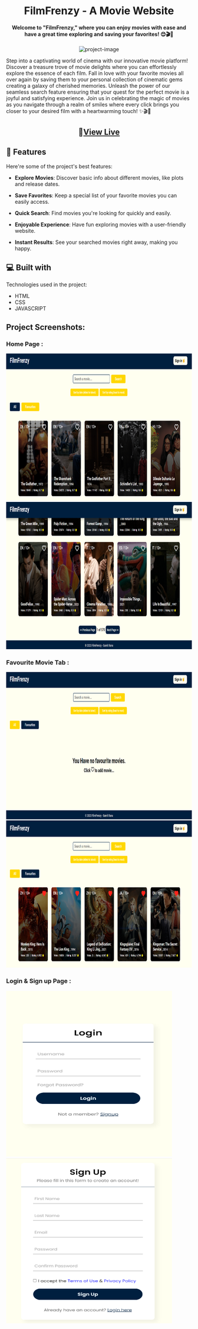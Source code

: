 <h1 align="center" id="title">FilmFrenzy - A Movie Website</h1>
<h4 align="center">Welcome to "FilmFrenzy," where you can enjoy movies with ease and have a great time exploring and saving your favorites! 😊🎬💖</h4>
<p align="center"><img src="https://socialify.git.ci/sumit2456rana/FilmFrenzy/image?name=1&amp;pattern=Solid&amp;theme=Light" alt="project-image"></p>

<p id="description">Step into a captivating world of cinema with our innovative movie platform! Discover a treasure trove of movie delights where you can effortlessly explore the essence of each film. Fall in love with your favorite movies all over again by saving them to your personal collection of cinematic gems creating a galaxy of cherished memories. Unleash the power of our seamless search feature ensuring that your quest for the perfect movie is a joyful and satisfying experience. Join us in celebrating the magic of movies as you navigate through a realm of smiles where every click brings you closer to your desired film with a heartwarming touch! ✨🎬💫</p>

<h2 align="center">🚀<a href="https://sumit2456rana.github.io/FilmFrenzy/" target="_blank">View Live</a></h2>

<h2>🧐 Features</h2>

Here're some of the project's best features:

*   <strong>Explore Movies</strong>: Discover basic info about different movies, like plots and release dates.

*   <strong>Save Favorites</strong>: Keep a special list of your favorite movies you can easily access.

*   <strong>Quick Search</strong>: Find movies you're looking for quickly and easily.

*   <strong>Enjoyable Experience</strong>: Have fun exploring movies with a user-friendly website.

*   <strong>Instant Results</strong>: See your searched movies right away, making you happy.
<h2>💻 Built with</h2>

Technologies used in the project:

*   HTML
*   CSS
*   JAVASCRIPT

<h2>Project Screenshots:</h2>
<h3>Home Page : </h3>
<img src="ScreenShots/Screenshot (49).png" alt="project-screenshot" width="1000" height="400/">
<img src="ScreenShots/Screenshot (50).png" alt="project-screenshot" width="1000" height="400/">
<h3>Favourite Movie Tab : </h3>
<img src="ScreenShots/Screenshot (53).png" alt="project-screenshot" width="1000" height="400/">
<img src="ScreenShots/Screenshot (48).png" alt="project-screenshot" width="1000" height="400/">
<h3>Login & Sign up Page : </h3>
<p float="left">
  <img src="ScreenShots/Screenshot (51).png" alt="project-screenshot" width="450" height="450/"> 
  <img src="ScreenShots/Screenshot (52).png" alt="project-screenshot" width="450" height="450/">
</p>
